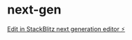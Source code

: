 # next-gen

[Edit in StackBlitz next generation editor ⚡️](https://stackblitz.com/~/github.com/Ethergems/next-gen)